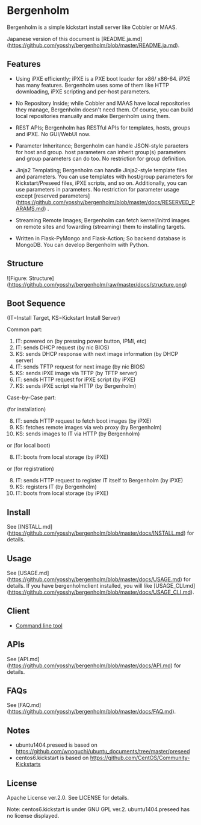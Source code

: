 # Bergenholm

Bergenholm is a simple kickstart install server like Cobbler or MAAS.

Japanese version of this document is [README.ja.md]
(https://github.com/yosshy/bergenholm/blob/master/README.ja.md).

## Features

* Using iPXE efficiently; iPXE is a PXE boot loader for x86/
  x86-64. iPXE has many features. Bergenholm uses some of them like
  HTTP downloading, iPXE scripting and per-host parameters.

* No Repository Inside; while Cobbler and MAAS have local repositories
  they manage, Bergenholm doesn't need them. Of course, you can build
  local repositories manually and make Bergenholm using them.

* REST APIs; Bergenholm has RESTful APIs for templates, hosts, groups
  and iPXE. No GUI/WebUI now.

* Parameter Inheritance; Bergenholm can handle JSON-style paraeters
  for host and group. host parameters can inherit group(s) parameters
  and group parameters can do too. No restriction for group definition.

* Jinja2 Templating; Bergenholm can handle Jinja2-style template files
  and parameters. You can use templates with host/group parameters for
  Kickstart/Preseed files, iPXE scripts, and so on.  Additionally, you
  can use parameters in parameters. No restriction for parameter
  usage except [reserved parameters]
  (https://github.com/yosshy/bergenholm/blob/master/docs/RESERVED_PARAMS.md)
  .

* Streaming Remote Images; Bergenholm can fetch kernel/initrd images
  on remote sites and fowarding (streaming) them to installing
  targets.

* Written in Flask-PyMongo and Flask-Action; So backend database is
  MongoDB. You can develop Bergenholm with Python.


## Structure

![Figure: Structure]
(https://github.com/yosshy/bergenholm/raw/master/docs/structure.png)


## Boot Sequence

(IT=Install Target, KS=Kickstart Install Server)

Common part:

1. IT: powered on (by pressing power button, IPMI, etc)
2. IT: sends DHCP request (by nic BIOS)
3. KS: sends DHCP response with next image information (by DHCP server)
4. IT: sends TFTP request for next image (by nic BIOS)
5. KS: sends iPXE image via TFTP (by TFTP server)
6. IT: sends HTTP request for iPXE script (by iPXE)
7. KS: sends iPXE script via HTTP (by Bergenholm)

Case-by-Case part:

(for installation)

8. IT: sends HTTP request to fetch boot images (by iPXE)
9. KS: fetches remote images via web proxy (by Bergenholm)
10. KS: sends images to IT via HTTP (by Bergenholm)

or (for local boot)

8. IT: boots from local storage (by iPXE)

or (for registration)

8.  IT: sends HTTP request to register IT itself to Bergenholm (by iPXE)
9.  KS: registers IT (by Bergenholm)
10. IT: boots from local storage (by iPXE)


## Install

See [INSTALL.md]
(https://github.com/yosshy/bergenholm/blob/master/docs/INSTALL.md) for
details.


## Usage

See [USAGE.md]
(https://github.com/yosshy/bergenholm/blob/master/docs/USAGE.md) for details.
If you have bergenholmclient installed, you will like [USAGE_CLI.md]
(https://github.com/yosshy/bergenholm/blob/master/docs/USAGE_CLI.md).


## Client

* [Command line tool](https://github.com/yosshy/bergenholmclient)


## APIs

See [API.md]
(https://github.com/yosshy/bergenholm/blob/master/docs/API.md) for
details.


## FAQs

See [FAQ.md]
(https://github.com/yosshy/bergenholm/blob/master/docs/FAQ.md).


## Notes

* ubuntu1404.preseed is based on
  https://github.com/wnoguchi/ubuntu_documents/tree/master/preseed
* centos6.kickstart is based on
  https://github.com/CentOS/Community-Kickstarts


## License

Apache License ver.2.0. See LICENSE for details.

Note: centos6.kickstart is under GNU GPL ver.2. ubuntu1404.preseed has no license displayed.
